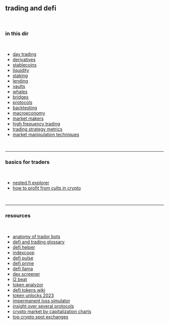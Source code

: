 ## trading and defi 


<br>

### in this dir

<br>




* [day trading](day-trading)
* [derivatives](derivatives)
* [stablecoins](stablecoins)
* [liquidity](liquidity)
* [staking](staking)
* [lending](lending)
* [vaults](vaults)
* [whales](whales)
* [bridges](bridges)
* [protocols](protocols)
* [backtesting](backtesting)
* [macroeconomy](macroeconomy)
* [market makers](market_makers)
* [high frequency trading](high_frequency)
* [trading strategy metrics](strategy_metrics)
* [market manipulation techniques](market_manipulation)

<br>

---

### basics for traders

<br>

* [nested.fi explorer](https://app.nested.fi/explorer)
* [how to profit from cults in crypto](https://twitter.com/TyrogueD/status/1630331151515615232)


<br>

---


### resources

<br>


* [anatomy of trador bots](https://github.com/go-outside-labs/mev-toolkit/blob/main/MEV_searchers/bots/tradors.md)
* [defi and trading glossary](https://docs.cyph3rs.xyz/resources/defi-and-mev-glossary)
* [defi helper](https://app.defihelper.io/protocols?filter=All)
* [indexcoop](https://indexcoop.com/)
* [defi pulse](https://www.defipulse.com/)
* [defi prime](https://defiprime.com/)
* [defi llama](https://defillama.com/)
* [dex screener](https://dexscreener.com/)
* [l2 beat](https://l2beat.com/scaling/tvl/)
* [token analyzor](https://dune.com/defimochi/token-god-mode)
* [defi tokens wiki](https://github.com/defi-wikis/defi-tokens-wiki)
* [token unlocks 2023](https://twitter.com/karl_0x/status/1605832705848971264)
* [impermanent loss simulator](https://baller.netlify.app/)
* [insight over several protocols](https://defi-mochi.notion.site/d2cf08cb79254dcf8f30e08cc38761f4?v=81df8226157849ee94a1c859c1e13329)
* [crypto market by capitalization charts](https://cryptomarketpool.com/crypto-market-charts/)
* [top crypto spot exchanges](https://coinmarketcap.com/rankings/exchanges/)
